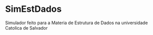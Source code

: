 # SimEstDados
 Simulador feito para a Materia de Estrutura de Dados na universidade Catolica de Salvador 
